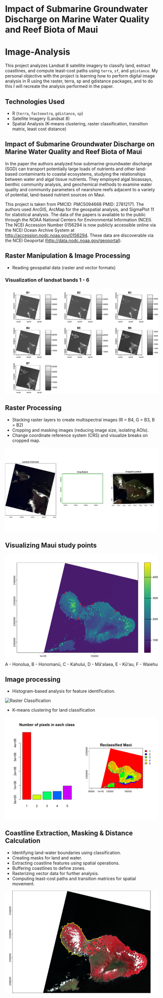 # Impact of Submarine Groundwater Discharge on Marine Water Quality and Reef Biota of Maui

# Image-Analysis
This project analyzes Landsat 8 satellite imagery to classify land, extract coastlines, and compute least-cost paths using `terra`, `sf`, and `gdistance`. 
My personal objective with the project is learning how to perform digital image analysis in R using the raster, terra, sp and gdistance packages, and to do this I will recreate the analysis performed in the paper. 

## Technologies Used  
- R (`terra`, `factoextra`, `gdistance`, `sp`)  
- Satellite Imagery (Landsat 8)  
- Spatial Analysis (K-means clustering, raster classification, transition matrix, least cost distance)

## Impact of Submarine Groundwater Discharge on Marine Water Quality and Reef Biota of Maui
In the paper the authors analyzed how submarine groundwater discharge (SGD) can transport potentially large loads of nutrients and other land-based contaminants to coastal ecosystems, studying the relationships between water and algal tissue nutrients. They employed algal bioassays, benthic community analysis, and geochemical methods to examine water quality and community parameters of nearshore reefs adjacent to a variety of potential, land-based nutrient sources on Maui. 

This project is taken from PMCID: PMC5094668  PMID: 27812171. The authors used ArcGIS, ArcMap for the geospatial analysis, and SigmaPlot 11 for statistical analysis. The data of the papers is available to the public through the NOAA National Centers for Environmental Information (NCEI). The NCEI Accession Number 0156294 is now publicly accessible online via the NCEI Ocean Archive System at http://accession.nodc.noaa.gov/0156294. These data are discoverable via the NCEI Geoportal (http://data.nodc.noaa.gov/geoportal).


## Raster Manipulation & Image Processing

- Reading geospatial data (raster and vector formats)

### Visualization of landsat bands 1 - 6
![Landsat images](ImageAnalysis/Bands_1-6.png)

## Raster Processing

- Stacking raster layers to create multispectral images (R = B4, G = B3, B = B2)
- Cropping and masking images (reducing image size, isolating AOIs).
- Change coordinate reference system (CRS) and visualize breaks on cropped map. 

![Raster Classification](ImageAnalysis/cropping.png)

## Visualizing Maui study points

![Locations on Maui studied](ImageAnalysis/Maoi_sites_studied.png)
A - Honolua,
B - Honomanū,
C - Kahului,
D - Māʻalaea,
E - Kūʻau,
F - Waiehu

## Image processing

- Histogram-based analysis for feature identification.

![Raster Classification](ImageAnalysisPixel_Frequency_per_band)

- K-means clustering for land classification

![Raster Classification](ImageAnalysis/Raster_classification.png)

## Coastline Extraction, Masking & Distance Calculation

- Identifying land-water boundaries using classification.
- Creating masks for land and water.
- Extracting coastline features using spatial operations.
- Buffering coastlines to define zones.
- Rasterizing vector data for further analysis.
- Computing least-cost paths and transition matrices for spatial movement.

![Coastline Extraction, Masking & Distance Calculation](ImageAnalysis/Transition_Map.png)

